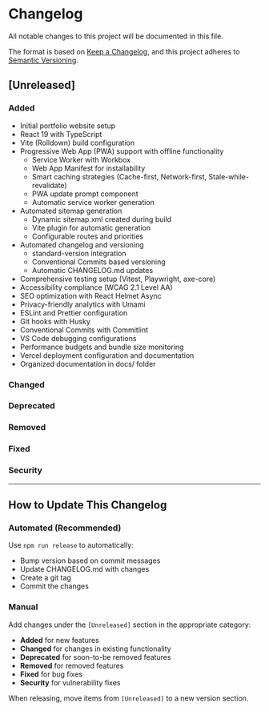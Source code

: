 # Changelog

All notable changes to this project will be documented in this file.

The format is based on [Keep a Changelog](https://keepachangelog.com/en/1.0.0/),
and this project adheres to [Semantic Versioning](https://semver.org/spec/v2.0.0.html).

## [Unreleased]

### Added

- Initial portfolio website setup
- React 19 with TypeScript
- Vite (Rolldown) build configuration
- Progressive Web App (PWA) support with offline functionality
  - Service Worker with Workbox
  - Web App Manifest for installability
  - Smart caching strategies (Cache-first, Network-first, Stale-while-revalidate)
  - PWA update prompt component
  - Automatic service worker generation
- Automated sitemap generation
  - Dynamic sitemap.xml created during build
  - Vite plugin for automatic generation
  - Configurable routes and priorities
- Automated changelog and versioning
  - standard-version integration
  - Conventional Commits based versioning
  - Automatic CHANGELOG.md updates
- Comprehensive testing setup (Vitest, Playwright, axe-core)
- Accessibility compliance (WCAG 2.1 Level AA)
- SEO optimization with React Helmet Async
- Privacy-friendly analytics with Umami
- ESLint and Prettier configuration
- Git hooks with Husky
- Conventional Commits with Commitlint
- VS Code debugging configurations
- Performance budgets and bundle size monitoring
- Vercel deployment configuration and documentation
- Organized documentation in docs/ folder

### Changed

### Deprecated

### Removed

### Fixed

### Security

---

## How to Update This Changelog

### Automated (Recommended)

Use `npm run release` to automatically:

- Bump version based on commit messages
- Update CHANGELOG.md with changes
- Create a git tag
- Commit the changes

### Manual

Add changes under the `[Unreleased]` section in the appropriate category:

- **Added** for new features
- **Changed** for changes in existing functionality
- **Deprecated** for soon-to-be removed features
- **Removed** for removed features
- **Fixed** for bug fixes
- **Security** for vulnerability fixes

When releasing, move items from `[Unreleased]` to a new version section.
